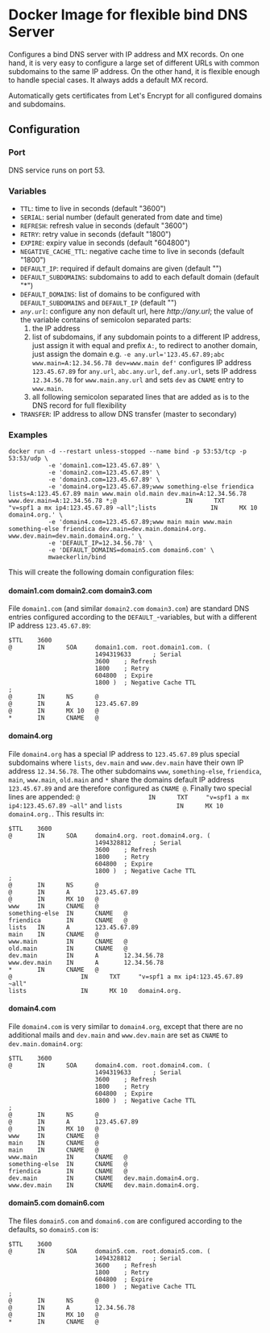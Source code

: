 # Docker Image for flexible bind DNS Server

Configures a bind DNS server with IP address and MX records. On one hand, it is very easy to configure a large set of different URLs with common subdomains to the same IP address. On the other hand, it is flexible enough to handle special cases. It always adds a default MX record.

Automatically gets certificates from Let's Encrypt for all configured domains and subdomains.

## Configuration

### Port

DNS service runs on port 53.

### Variables

- `TTL`: time to live in seconds (default "3600")
- `SERIAL`: serial number (default generated from date and time)
- `REFRESH`: refresh value in seconds (default "3600")
- `RETRY`: retry value in seconds (default "1800")
- `EXPIRE`: expiry value in seconds (default "604800")
- `NEGATIVE_CACHE_TTL`: negative cache time to live in seconds (default "1800")
- `DEFAULT_IP`: required if default domains are given (default "")
- `DEFAULT_SUBDOMAINS`: subdomains to add to each default domain (default "*")
- `DEFAULT_DOMAINS`: list of domains to be configured with `DEFAULT_SUBDOMAINS` and `DEFAULT_IP` (default "")
- _`any.url`_: configure any non default url, here _http://any.url_; the value of the variable contains of semicolon separated parts:
    1. the IP address
    2. list of subdomains, if any subdomain points to a different IP address, just assign it with equal and prefix `A:`, to redirect to another domain, just assign the domain e.g. `-e any.url='123.45.67.89;abc www.main=A:12.34.56.78 dev=www.main def'` configures IP address `123.45.67.89` for `any.url`, `abc.any.url`, `def.any.url`, sets IP address `12.34.56.78` for `www.main.any.url` and sets `dev` as `CNAME` entry to `www.main`.
    3. all following semicolon separated lines that are added as is to the DNS record for full flexibility
 - `TRANSFER`: IP address to allow DNS transfer (master to secondary)

### Examples

    docker run -d --restart unless-stopped --name bind -p 53:53/tcp -p 53:53/udp \
               -e 'domain1.com=123.45.67.89' \
               -e 'domain2.com=123.45.67.89' \
               -e 'domain3.com=123.45.67.89' \
               -e 'domain4.org=123.45.67.89;www something-else friendica lists=A:123.45.67.89 main www.main old.main dev.main=A:12.34.56.78 www.dev.main=A:12.34.56.78 *;@                   IN      TXT     "v=spf1 a mx ip4:123.45.67.89 ~all";lists               IN      MX 10   domain4.org.' \
               -e 'domain4.com=123.45.67.89;www main main www.main something-else friendica dev.main=dev.main.domain4.org. www.dev.main=dev.main.domain4.org.' \
               -e 'DEFAULT_IP=12.34.56.78' \
               -e 'DEFAULT_DOMAINS=domain5.com domain6.com' \
               mwaeckerlin/bind

This will create the following domain configuration files:

#### domain1.com domain2.com domain3.com

File `domain1.com` (and similar `domain2.com` `domain3.com`) are standard DNS entries configured according to the `DEFAULT_`-variables, but with a different IP address `123.45.67.89`:

    $TTL    3600
    @       IN      SOA     domain1.com. root.domain1.com. (
                            1494319633      ; Serial
                            3600    ; Refresh
                            1800    ; Retry
                            604800  ; Expire
                            1800 )  ; Negative Cache TTL
    ;
    @       IN      NS      @
    @       IN      A       123.45.67.89
    @       IN      MX 10   @
    *       IN      CNAME   @

#### domain4.org

File `domain4.org` has a special IP address to `123.45.67.89` plus special subdomains where `lists`, `dev.main` and `www.dev.main` have their own IP address `12.34.56.78`. The other subdomains `www`, `something-else`, `friendica`, `main`, `www.main`, `old.main` and `*` share the domains default IP address `123.45.67.89` and are therefore configured as `CNAME @`. Finally two special lines are appended: `@                   IN      TXT     "v=spf1 a mx ip4:123.45.67.89 ~all"` and `lists               IN      MX 10   domain4.org.`. This results in:

    $TTL    3600
    @       IN      SOA     domain4.org. root.domain4.org. (
                            1494328812      ; Serial
                            3600    ; Refresh
                            1800    ; Retry
                            604800  ; Expire
                            1800 )  ; Negative Cache TTL
    ;
    @       IN      NS      @
    @       IN      A       123.45.67.89
    @       IN      MX 10   @
    www     IN      CNAME   @
    something-else  IN      CNAME   @
    friendica       IN      CNAME   @
    lists   IN      A       123.45.67.89
    main    IN      CNAME   @
    www.main        IN      CNAME   @
    old.main        IN      CNAME   @
    dev.main        IN      A       12.34.56.78
    www.dev.main    IN      A       12.34.56.78
    *       IN      CNAME   @
    @                   IN      TXT     "v=spf1 a mx ip4:123.45.67.89 ~all"
    lists               IN      MX 10   domain4.org.

#### domain4.com

File `domain4.com` is very similar to `domain4.org`, except that there are no additional mails and `dev.main` and `www.dev.main` are set as `CNAME` to `dev.main.domain4.org`:

    $TTL    3600
    @       IN      SOA     domain4.com. root.domain4.com. (
                            1494319633      ; Serial
                            3600    ; Refresh
                            1800    ; Retry
                            604800  ; Expire
                            1800 )  ; Negative Cache TTL
    ;
    @       IN      NS      @
    @       IN      A       123.45.67.89
    @       IN      MX 10   @
    www     IN      CNAME   @
    main    IN      CNAME   @
    main    IN      CNAME   @
    www.main        IN      CNAME   @
    something-else  IN      CNAME   @
    friendica       IN      CNAME   @
    dev.main        IN      CNAME   dev.main.domain4.org.
    www.dev.main    IN      CNAME   dev.main.domain4.org.

#### domain5.com domain6.com

The files `domain5.com` and `domain6.com` are configured according to the defaults, so `domain5.com` is:

    $TTL    3600
    @       IN      SOA     domain5.com. root.domain5.com. (
                            1494328812      ; Serial
                            3600    ; Refresh
                            1800    ; Retry
                            604800  ; Expire
                            1800 )  ; Negative Cache TTL
    ;
    @       IN      NS      @
    @       IN      A       12.34.56.78
    @       IN      MX 10   @
    *       IN      CNAME   @
